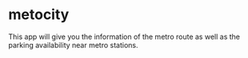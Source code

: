 # metocity
This app will give you the information of the metro route as well as the parking availability near metro stations.
